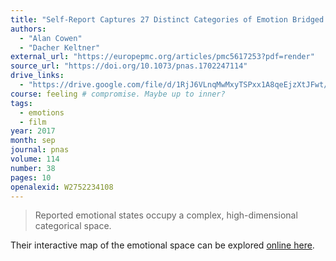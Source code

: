 ```yaml
---
title: "Self-Report Captures 27 Distinct Categories of Emotion Bridged by Continuous Gradients"
authors:
  - "Alan Cowen"
  - "Dacher Keltner"
external_url: "https://europepmc.org/articles/pmc5617253?pdf=render"
source_url: "https://doi.org/10.1073/pnas.1702247114"
drive_links:
  - "https://drive.google.com/file/d/1RjJ6VLnqMwMxyTSPxx1A8qeEjzXtJFwt/view?usp=drivesdk"
course: feeling # compromise. Maybe up to inner?
tags:
  - emotions
  - film
year: 2017
month: sep
journal: pnas
volume: 114
number: 38
pages: 10
openalexid: W2752234108
---
```


> Reported emotional states occupy a complex, high-dimensional categorical space.

Their interactive map of the emotional space can be explored [online here](https://s3-us-west-1.amazonaws.com/emogifs/map.html).
